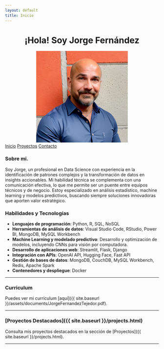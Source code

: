 ```yaml
---
layout: default
title: Inicio
---
```


<div align="center">

<h1>¡Hola! Soy Jorge Fernández</h1>

<img src="/assets/images/jorge_fernandez.jpg" alt="Foto de Jorge Fernández" width="300" height="auto">

</div>

<head>
  <link rel="stylesheet" href="/assets/css/styles.css">
</head>


<div class="button-container">
  <a href="index.html" class="button">Inicio</a>
  <a href="projects.html" class="button">Proyectos</a>
  <a href="index.html#contacto" class="button">Contacto</a>
</div>


### Sobre mi.

Soy Jorge, un profesional en Data Science con experiencia en la identificación de patrones complejos y la transformación de datos en insights accionables. Mi habilidad técnica se complementa con una comunicación efectiva, lo que me permite ser un puente entre equipos técnicos y de negocio. Estoy especializado en análisis estadístico, machine learning y modelos predictivos, buscando siempre soluciones innovadoras que aporten valor estratégico.

### Habilidades y Tecnologías

- **Lenguajes de programación**: Python, R, SQL, NoSQL
- **Herramientas de análisis de datos**: Visual Studio Code, RStudio, Power BI, MongoDB, MySQL Workbench
- **Machine Learning y modelado predictivo**: Desarrollo y optimización de modelos, incluyendo CNNs para visión por computadora.
- **Desarrollo de aplicaciones web**: Streamlit, Flask, Django
- **Integración con APIs**: OpenAI API, Hugging Face, Fast API
- **Gestión de bases de datos**: MongoDB, CouchDB, MySQL Workbench, Redis, Apache Spark
- **Contenedores y despliegue**: Docker

---

### Curriculum

Puedes ver mi currículum [aquí]({{ site.baseurl }}/assets/documents/JorgeFernandezTejedor.pdf).

---

### [Proyectos Destacados]({{ site.baseurl }}/projects.html)

Consulta mis proyectos destacados en la sección de [Proyectos]({{ site.baseurl }}/projects.html).

---


